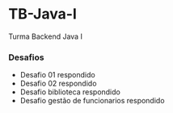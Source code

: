 # TB-Java-I

Turma Backend Java I


### Desafios

- Desafio 01 respondido
- Desafio 02 respondido
- Desafio biblioteca respondido
- Desafio gestão de funcionarios respondido